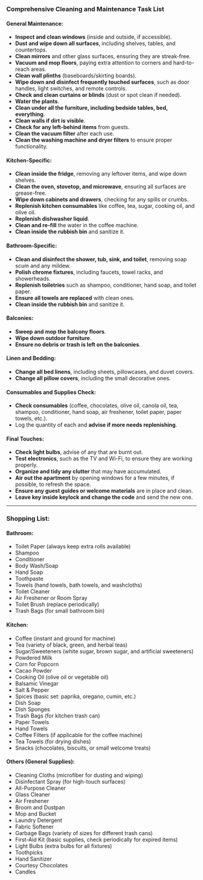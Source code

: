 ### **Comprehensive Cleaning and Maintenance Task List**

#### **General Maintenance:**
- **Inspect and clean windows** (inside and outside, if accessible).
- **Dust and wipe down all surfaces**, including shelves, tables, and countertops.
- **Clean mirrors** and other glass surfaces, ensuring they are streak-free.
- **Vacuum and mop floors**, paying extra attention to corners and hard-to-reach areas.
- **Clean wall plinths** (baseboards/skirting boards).
- **Wipe down and disinfect frequently touched surfaces**, such as door handles, light switches, and remote controls.
- **Check and clean curtains or blinds** (dust or spot clean if needed).
- **Water the plants**.
- **Clean under all the furniture, including bedside tables, bed, everything**.
- **Clean walls if dirt is visible**.
- **Check for any left-behind items** from guests.
- **Clean the vacuum filter** after each use.
- **Clean the washing machine and dryer filters** to ensure proper functionality.

#### **Kitchen-Specific:**
- **Clean inside the fridge**, removing any leftover items, and wipe down shelves.
- **Clean the oven, stovetop, and microwave**, ensuring all surfaces are grease-free.
- **Wipe down cabinets and drawers**, checking for any spills or crumbs.
- **Replenish kitchen consumables** like coffee, tea, sugar, cooking oil, and olive oil.
- **Replenish dishwasher liquid**.
- **Clean and re-fill** the water in the coffee machine.
- **Clean inside the rubbish bin** and sanitize it.

#### **Bathroom-Specific:**
- **Clean and disinfect the shower, tub, sink, and toilet**, removing soap scum and any mildew.
- **Polish chrome fixtures**, including faucets, towel racks, and showerheads.
- **Replenish toiletries** such as shampoo, conditioner, hand soap, and toilet paper.
- **Ensure all towels are replaced** with clean ones.
- **Clean inside the rubbish bin** and sanitize it.

#### **Balconies:**
- **Sweep and mop the balcony floors**.
- **Wipe down outdoor furniture**.
- **Ensure no debris or trash is left on the balconies**.

#### **Linen and Bedding:**
- **Change all bed linens**, including sheets, pillowcases, and duvet covers.
- **Change all pillow covers**, including the small decorative ones.

#### **Consumables and Supplies Check:**
- **Check consumables** (coffee, chocolates, olive oil, canola oil, tea, shampoo, conditioner, hand soap, air freshener, toilet paper, paper towels, etc.).
- Log the quantity of each and **advise if more needs replenishing**.

#### **Final Touches:**
- **Check light bulbs**, advise of any that are burnt out.
- **Test electronics**, such as the TV and Wi-Fi, to ensure they are working properly.
- **Organize and tidy any clutter** that may have accumulated.
- **Air out the apartment** by opening windows for a few minutes, if possible, to refresh the space.
- **Ensure any guest guides or welcome materials** are in place and clean.
- **Leave key inside keylock and change the code** and send the new one.

---

### **Shopping List**:

#### **Bathroom:**
- Toilet Paper (always keep extra rolls available)
- Shampoo
- Conditioner
- Body Wash/Soap
- Hand Soap
- Toothpaste
- Towels (hand towels, bath towels, and washcloths)
- Toilet Cleaner
- Air Freshener or Room Spray
- Toilet Brush (replace periodically)
- Trash Bags (for small bathroom bin)

#### **Kitchen:**
- Coffee (instant and ground for machine)
- Tea (variety of black, green, and herbal teas)
- Sugar/Sweeteners (white sugar, brown sugar, and artificial sweeteners)
- Powdered Milk
- Corn for Popcorn
- Cacao Powder
- Cooking Oil (olive oil or vegetable oil)
- Balsamic Vinegar
- Salt & Pepper
- Spices (basic set: paprika, oregano, cumin, etc.)
- Dish Soap
- Dish Sponges
- Trash Bags (for kitchen trash can)
- Paper Towels
- Hand Towels
- Coffee Filters (if applicable for the coffee machine)
- Tea Towels (for drying dishes)
- Snacks (chocolates, biscuits, or small welcome treats)

#### **Others (General Supplies):**
- Cleaning Cloths (microfiber for dusting and wiping)
- Disinfectant Spray (for high-touch surfaces)
- All-Purpose Cleaner
- Glass Cleaner
- Air Freshener
- Broom and Dustpan
- Mop and Bucket
- Laundry Detergent
- Fabric Softener
- Garbage Bags (variety of sizes for different trash cans)
- First-Aid Kit (basic supplies, check periodically for expired items)
- Light Bulbs (extra bulbs for all fixtures)
- Toothpicks
- Hand Sanitizer
- Courtesy Chocolates
- Candles
